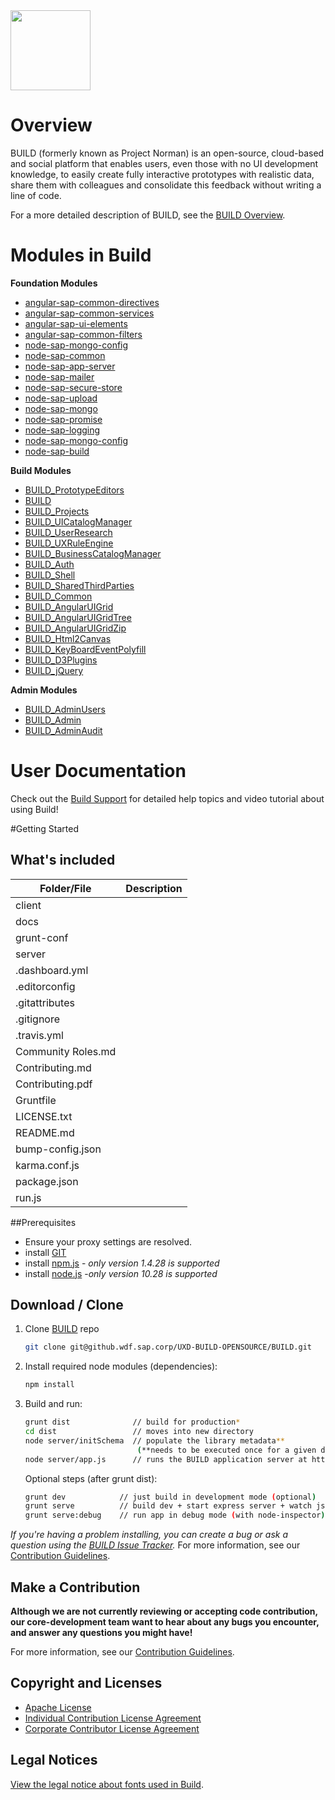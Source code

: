 <img src = "(https://github.com/SAP/BUILD/tree/master/blob/master/docs/images/BUILD_Logo_Light.png?raw=true" height="128"> 

# Overview 
BUILD (formerly known as Project Norman) is an open-source, cloud-based and social platform that enables users, even those with no UI development knowledge, to easily create fully interactive prototypes with realistic data, share them with colleagues and consolidate this feedback without writing a line of code. 

For a more detailed description of BUILD, see the [BUILD Overview](https://github.com/SAP/BUILD/tree/master/BUILD_ALL/wiki/BUILD-Overview).

# Modules in Build
**Foundation Modules**
+ [angular-sap-common-directives](https://github.com/SAP/BUILD/tree/master/angular-sap-common-directives)
+ [angular-sap-common-services](https://github.com/SAP/BUILD/tree/master/angular-sap-common-services)
+ [angular-sap-ui-elements](https://github.com/SAP/BUILD/tree/master/angular-sap-ui-elements)
+ [angular-sap-common-filters](https://github.com/SAP/BUILD/tree/master/angular-sap-common-filters)
+ [node-sap-mongo-config](https://github.com/SAP/BUILD/tree/master/node-sap-mongo-config)
+ [node-sap-common](https://github.com/SAP/BUILD/tree/master/node-sap-common)
+ [node-sap-app-server](https://github.com/SAP/BUILD/tree/master/node-sap-app-server)
+ [node-sap-mailer](https://github.com/SAP/BUILD/tree/master/node-sap-mailer)
+ [node-sap-secure-store](https://github.com/SAP/BUILD/tree/master/node-sap-secure-store)
+ [node-sap-upload](https://github.com/SAP/BUILD/tree/master/node-sap-upload)
+ [node-sap-mongo](https://github.com/SAP/BUILD/tree/master/node-sap-mongo)
+ [node-sap-promise](https://github.com/SAP/BUILD/tree/master/node-sap-promise)
+ [node-sap-logging](https://github.com/SAP/BUILD/tree/master/node-sap-logging)
+ [node-sap-mongo-config](https://github.com/SAP/BUILD/tree/master/node-sap-mongo-config)
+ [node-sap-build](https://github.com/SAP/BUILD/tree/master/node-sap-build)

**Build Modules**
+ [BUILD_PrototypeEditors](https://github.com/SAP/BUILD/tree/master/BUILD_PrototypeEditors)
+ [BUILD](https://github.com/SAP/BUILD/tree/master/BUILD_angular-sap-common-directives)
+ [BUILD_Projects](https://github.com/SAP/BUILD/tree/master/BUILD_Projects)
+ [BUILD_UICatalogManager](https://github.com/SAP/BUILD/tree/master/BUILD_UICatalogManager)
+ [BUILD_UserResearch](https://github.com/SAP/BUILD/tree/master/BUILD_UserResearch)
+ [BUILD_UXRuleEngine](https://github.com/SAP/BUILD/tree/master/BUILD_UXRuleEngine)
+ [BUILD_BusinessCatalogManager](https://github.com/SAP/BUILD/tree/master/BUILD_BusinessCatalogManager)
+ [BUILD_Auth](https://github.com/SAP/BUILD/tree/master/BUILD_Auth) 
+ [BUILD_Shell](https://github.com/SAP/BUILD/tree/master/BUILD_Shell)
+ [BUILD_SharedThirdParties](https://github.com/SAP/BUILD/tree/master/BUILD_SharedThirdParties)
+ [BUILD_Common](https://github.com/SAP/BUILD/tree/master/BUILD_Common)
+ [BUILD_AngularUIGrid](https://github.com/SAP/BUILD/tree/master/BUILD_NgUIGrid)
+ [BUILD_AngularUIGridTree](https://github.com/SAP/BUILD/tree/master/BUILD_norman-angular-ui-tree)
+ [BUILD_AngularUIGridZip](https://github.com/SAP/BUILD/tree/master/BUILD_AngularZip)
+ [BUILD_Html2Canvas](https://github.com/SAP/BUILD/tree/master/BUILD_Html2Canvas)
+ [BUILD_KeyBoardEventPolyfill](https://github.com/SAP/BUILD/tree/master/BUILD_norman-keyboard-event-polyfill)
+ [BUILD_D3Plugins](https://github.com/SAP/BUILD/tree/master/BUILD_norman-d3-plugins)
+ [BUILD_jQuery](https://github.com/SAP/BUILD/tree/master/BUILD_jquery-norman)

**Admin Modules**
+ [BUILD_AdminUsers](https://github.com/SAP/BUILD/tree/master/BUILD_admin-users)
+ [BUILD_Admin](https://github.com/SAP/BUILD/tree/master/BUILD_admin)
+ [BUILD_AdminAudit](https://github.com/SAP/BUILD/tree/master/BUILD_admin-audit)

# User Documentation
Check out the [Build Support](http://sap.github.io/BUILD_User_Assistance) for detailed help topics and video tutorial about using Build!

#Getting Started

## What's included
|Folder/File  | Description |
| ------------- | ------------- | 
|client  |  |
| docs |  | 
| grunt-conf |  |
| server |  |
| .dashboard.yml |  |
| .editorconfig |  | 
| .gitattributes |  |
| .gitignore |  |
| .travis.yml |  | 
| Community Roles.md |  |
| Contributing.md |  |
| Contributing.pdf |  | 
| Gruntfile |  |
| LICENSE.txt |  |
| README.md |  | 
| bump-config.json  |  |
| karma.conf.js  |  |
| package.json  |  | 
| run.js |  |


##Prerequisites
- Ensure your proxy settings are resolved. 
- install [GIT](https://git-scm.com/downloads)
- install [npm.js](https://docs.npmjs.com/cli/install) - _*only version 1.4.28 is supported*_
- install [node.js](https://docs.npmjs.com/cli/install) -_*only version 10.28 is supported*_

## Download / Clone

1. Clone [BUILD](https://github.com/SAP/BUILD_ALL) repo
    ```sh
    git clone git@github.wdf.sap.corp/UXD-BUILD-OPENSOURCE/BUILD.git
    ```

2. Install required node modules (dependencies):
    ```sh
    npm install
    ```

3. Build and run:

    ```sh
    grunt dist              // build for production*
    cd dist                 // moves into new directory
    node server/initSchema  // populate the library metadata** 
                             (**needs to be executed once for a given database in a single node instance)
    node server/app.js      // runs the BUILD application server at http://localhost:9000.
    ```
   Optional steps (after grunt dist):

   ```sh
   grunt dev            // just build in development mode (optional)
   grunt serve          // build dev + start express server + watch js & less for changes (optional)
   grunt serve:debug    // run app in debug mode (with node-inspector) (optional)
   ```
_If you're having a problem installing, you can create a bug or ask a question using the [BUILD Issue Tracker](https://github.com/SAP/BUILD/tree/master/issues)._ For more information, see our [Contribution Guidelines](https://github.com/SAP/BUILD_ALL/wiki/Contribution-Guidelines).

## Make a Contribution
**Although we are not currently reviewing or accepting code contribution, our core-development team want to hear about any bugs you encounter, and answer any questions you might have!** 

For more information, see our [Contribution Guidelines](https://github.com/SAP/BUILD_ALL/wiki/Contribution-Guidelines).

## Copyright and Licenses

+ [Apache License](https://github.com/SAP/BUILD_ALL/wiki/License)
+ [Individual Contribution License Agreement](https://github.com/SAP/BUILD_ALL/blob/master/docs/SAP%20License%20Agreements/SAP%2BIndividual%2BContributor%2BLicense%2BAgreement.pdf) 
+ [Corporate Contributor License Agreement](https://github.com/SAP/BUILD_ALL/blob/master/docs/SAP%20License%20Agreements/SAP%2BCorporate%2BContributor%2BLicense%2BAgreement.pdf) 

## Legal Notices

[View the legal notice about fonts used in Build](https://github.com/SAP/BUILD_ALL/wiki/Legal-Notice-About-Fonts).
